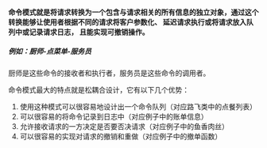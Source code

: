 #### 命令模式就是将请求转换为一个包含与请求相关的所有信息的独立对象，通过这个转换能够让使用者根据不同的请求将客户参数化、 延迟请求执行或将请求放入队列中或记录请求日志， 且能实现可撤销操作。

##### 例如：厨师-点菜单-服务员
厨师是这些命令的接收者和执行者，服务员是这些命令的调用者。

命令模式最大的特点就是松耦合设计，它有以下几个优势：

1. 使用这种模式可以很容易地设计出一个命令队列（对应路飞类中的点餐列表）
2. 可以很容易的将命令记录到日志中（对应例子中的账单信息）
3. 允许接收请求的一方决定是否要否决请求（对应例子中的鱼香肉丝）
4. 可以很容易的实现对请求的撤销和重做（对应例子中的撤单函数）

